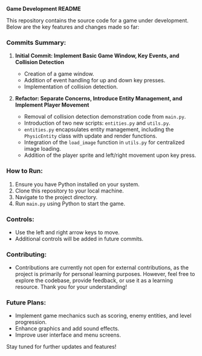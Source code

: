 **Game Development README**

This repository contains the source code for a game under development. Below are the key features and changes made so far:

### Commits Summary:

1. **Initial Commit: Implement Basic Game Window, Key Events, and Collision Detection**
   - Creation of a game window.
   - Addition of event handling for up and down key presses.
   - Implementation of collision detection.

2. **Refactor: Separate Concerns, Introduce Entity Management, and Implement Player Movement**
   - Removal of collision detection demonstration code from `main.py`.
   - Introduction of two new scripts: `entities.py` and `utils.py`.
   - `entities.py` encapsulates entity management, including the `PhysicEntity` class with update and render functions.
   - Integration of the `load_image` function in `utils.py` for centralized image loading.
   - Addition of the player sprite and left/right movement upon key press.


### How to Run:
1. Ensure you have Python installed on your system.
2. Clone this repository to your local machine.
3. Navigate to the project directory.
4. Run `main.py` using Python to start the game.

### Controls:
- Use the left and right arrow keys to move.
- Additional controls will be added in future commits.

### Contributing:
- Contributions are currently not open for external contributions, as the project is primarily for personal learning purposes. However, feel free to explore the codebase, provide feedback, or use it as a learning resource. Thank you for your understanding!

### Future Plans:
- Implement game mechanics such as scoring, enemy entities, and level progression.
- Enhance graphics and add sound effects.
- Improve user interface and menu screens.

Stay tuned for further updates and features!
